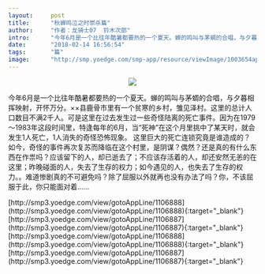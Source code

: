 ```yaml
---
layout:     post
title:      "秋蝉鸣泣之时崇杀篇"
author:     "作者：龙骑士07  铃木次郎"
intro:      "今年6月是一个比往年酷暑都要热的一个夏天。蝉的鸣叫与茅蜩的合唱，与夕暮相挥映射，开怀万分。××县鹿骨市里有一个贫寒的乡村，雏见泽村。这里的总计人口数目不满2千人。可是这里在过去发生过一些奇怪陆离的死亡事件。因为在1979～1983年这段时间里，特逢每年的6月，当“死神”在这个月里挑中了某天时，就会发生1人死亡，1人消失的奇怪恐怖现象。  这里巨大的死亡连锁究竟是谁造成的？  如今，奇怪的事件再次复苏而降临在这个村里，是阴谋？偶然？还是真的有什么东西在作祟吗？应该留下的人，却已逝去了；不应该存活着的人，却还安然无恙的在这里；昨晚碰面的人，失去了生存的权力；如今遇见的人，也失去了生存的权力。。难道惨剧真的不可避免吗？除了屈服以外就再也没有办法了吗？你，不该屈服于此，你只能面对着……"
date:       "2018-02-14 16:56:54"
tags:       "篇"
image:      "http://smp.yoedge.com/smp-app/resource/viewImage/1003654appline.png"
---
```

<div style="text-align: center">
<p><img src="http://smp.yoedge.com/smp-app/resource/viewImage/1003654appline.png"/></p>
</div>
<p class="post-meta">
<span>今年6月是一个比往年酷暑都要热的一个夏天。蝉的鸣叫与茅蜩的合唱，与夕暮相挥映射，开怀万分。××县鹿骨市里有一个贫寒的乡村，雏见泽村。这里的总计人口数目不满2千人。可是这里在过去发生过一些奇怪陆离的死亡事件。因为在1979～1983年这段时间里，特逢每年的6月，当“死神”在这个月里挑中了某天时，就会发生1人死亡，1人消失的奇怪恐怖现象。  这里巨大的死亡连锁究竟是谁造成的？  如今，奇怪的事件再次复苏而降临在这个村里，是阴谋？偶然？还是真的有什么东西在作祟吗？应该留下的人，却已逝去了；不应该存活着的人，却还安然无恙的在这里；昨晚碰面的人，失去了生存的权力；如今遇见的人，也失去了生存的权力。。难道惨剧真的不可避免吗？除了屈服以外就再也没有办法了吗？你，不该屈服于此，你只能面对着……</span>
</p>
[http://smp3.yoedge.com/view/gotoAppLine/1106888](http://smp3.yoedge.com/view/gotoAppLine/1106888){:target="_blank"}
[http://smp3.yoedge.com/view/gotoAppLine/1106887](http://smp3.yoedge.com/view/gotoAppLine/1106887){:target="_blank"}
[http://smp3.yoedge.com/view/gotoAppLine/1106888](http://smp3.yoedge.com/view/gotoAppLine/1106888){:target="_blank"}
[http://smp3.yoedge.com/view/gotoAppLine/1106887](http://smp3.yoedge.com/view/gotoAppLine/1106887){:target="_blank"}


